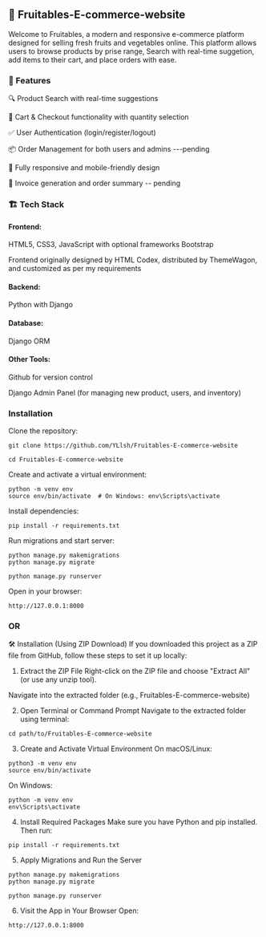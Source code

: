 ## 🛒 Fruitables-E-commerce-website
Welcome to Fruitables, a modern and responsive e-commerce platform designed for selling fresh fruits and vegetables online. This platform allows users to browse products by prise range, Search with real-time suggetion, add items to their cart, and place orders with ease.

### 🌱 Features

🔍 Product Search with real-time suggestions

🛒 Cart & Checkout functionality with quantity selection 

✅ User Authentication (login/register/logout) 

📦 Order Management for both users and admins ---pending

📱 Fully responsive and mobile-friendly design

🧾 Invoice generation and order summary -- pending

### 🏗️ Tech Stack 
#### Frontend:

HTML5, CSS3, JavaScript with optional frameworks Bootstrap

Frontend originally designed by HTML Codex, distributed by ThemeWagon, and customized as per my requirements
#### Backend:

Python with Django

#### Database:

Django ORM 
#### Other Tools:

Github for version control

Django Admin Panel (for managing new product, users, and inventory)

### Installation
Clone the repository:

```
git clone https://github.com/YLlsh/Fruitables-E-commerce-website
```
``` 
cd Fruitables-E-commerce-website
```
Create and activate a virtual environment:

```
python -m venv env
source env/bin/activate  # On Windows: env\Scripts\activate
```
Install dependencies:
```
pip install -r requirements.txt
```
Run migrations and start server:
```
python manage.py makemigrations
python manage.py migrate
```
```
python manage.py runserver
```
Open in your browser:
```
http://127.0.0.1:8000
```

### OR

🛠️ Installation (Using ZIP Download)
If you downloaded this project as a ZIP file from GitHub, follow these steps to set it up locally:

1. Extract the ZIP File
Right-click on the ZIP file and choose "Extract All" (or use any unzip tool).

Navigate into the extracted folder (e.g., Fruitables-E-commerce-website)

2. Open Terminal or Command Prompt
Navigate to the extracted folder using terminal:
```
cd path/to/Fruitables-E-commerce-website
```
3. Create and Activate Virtual Environment
On macOS/Linux:

```
python3 -m venv env
source env/bin/activate
```
On Windows:
```
python -m venv env
env\Scripts\activate
```
4. Install Required Packages
Make sure you have Python and pip installed. Then run:
```
pip install -r requirements.txt
```
5. Apply Migrations and Run the Server
```
python manage.py makemigrations
python manage.py migrate
```
```
python manage.py runserver
```
6. Visit the App in Your Browser Open:
```
http://127.0.0.1:8000
```

